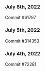 ### July 8th, 2022

Commit #61797

### July 5th, 2022

Commit #314353


### July 4th, 2022

Commit #72281
